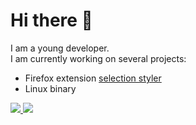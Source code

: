 # Hi there 👋

I am a young developer. <br/>
I am currently working on several projects: 
* Firefox extension <a href="https://github.com/Pythack/Selection-customizer">selection styler</a>
* Linux binary
<a href="https://github.com/Pythack">
  <img src="https://github-readme-stats.vercel.app/api?username=Pythack&show_icons=true&theme=tokyonight">
</a>
<a href="https://github.com/Pythack">
  <img src="https://github-readme-stats.vercel.app/api/top-langs/?username=Pythack&theme=tokyonight">
</a>
